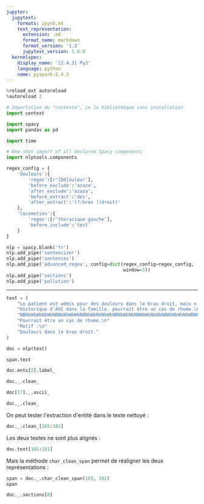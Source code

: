 ```yaml
---
jupyter:
  jupytext:
    formats: ipynb,md
    text_representation:
      extension: .md
      format_name: markdown
      format_version: '1.2'
      jupytext_version: 1.6.0
  kernelspec:
    display_name: '[2.4.3] Py3'
    language: python
    name: pyspark-2.4.3
---
```


```python
%reload_ext autoreload
%autoreload 2
```

```python
# Importation du "contexte", ie la bibliothèque sans installation
import context
```

```python
import spacy
import pandas as pd
```

```python
import time
```

```python
# One-shot import of all declared Spacy components
import nlptools.components
```

```python
regex_config = {
    'douleurs':{
        'regex':[r'[Dd]ouleur'],
        'before_exclude':'azaza',
        'after_exclude':'azaza',
        'before_extract':'des',
        'after_extract':'(?:bras )(droit)'
    },
    'locomotion':{
        'regex':[r'thoracique gauche'],
        'before_include':'test'
    }
}
```

```python
nlp = spacy.blank('fr')
nlp.add_pipe('sentencizer')
nlp.add_pipe('sentences')
nlp.add_pipe('advanced_regex', config=dict(regex_config=regex_config,
                                           window=5))
nlp.add_pipe('sections')
nlp.add_pipe('pollution')
```

---

```python
text = (
    "Le patient est admis pour des douleurs dans le bras droit, mais n'a pas de problème de locomotion. "
    "Historique d'AVC dans la famille. pourrait être un cas de rhume.\n"
    "NBNbWbWbNbWbNBNbNbWbWbNBNbWbNbNbWbNBNbWbNbNBWbWbNbNbNBWbNbWbNbWBNbNbWbNbNBNbWbWbNbWBNbNbWbNBNbWbWbNb\n"
    "Pourrait être un cas de rhume.\n"
    "Motif :\n"
    "Douleurs dans le bras droit."
)
```

```python tags=[]
doc = nlp(text)
```

```python
span.text
```

```python
doc.ents[2].label_
```

```python
doc._.clean_
```

```python
doc[17]._.ascii_
```

```python
doc._.clean_
```

On peut tester l'extraction d'entité dans le texte nettoyé :

```python
doc._.clean_[165:181]
```

Les deux textes ne sont plus alignés :

```python
doc.text[165:181]
```

Mais la méthode `char_clean_span` permet de réaligner les deux représentations :

```python
span = doc._.char_clean_span(165, 181)
span
```

```python
doc._.sections[0]
```

```python

```
